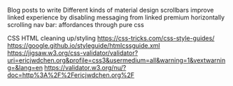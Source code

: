 Blog posts to write
Different kinds of material design scrollbars
improve linked experience by disabling messaging from linked premium
horizontally scrolling nav bar: affordances through pure css

CSS HTML cleaning up/styling
https://css-tricks.com/css-style-guides/
https://google.github.io/styleguide/htmlcssguide.xml
https://jigsaw.w3.org/css-validator/validator?uri=ericjwdchen.org&profile=css3&usermedium=all&warning=1&vextwarning=&lang=en
https://validator.w3.org/nu/?doc=http%3A%2F%2Fericjwdchen.org%2F
